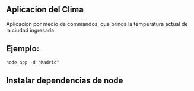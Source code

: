 ## Aplicacion del Clima

Aplicacion por medio de commandos, que brinda la temperatura actual de la ciudad ingresada.

## Ejemplo:
````
node app -d "Madrid"

````

## Instalar dependencias de node
